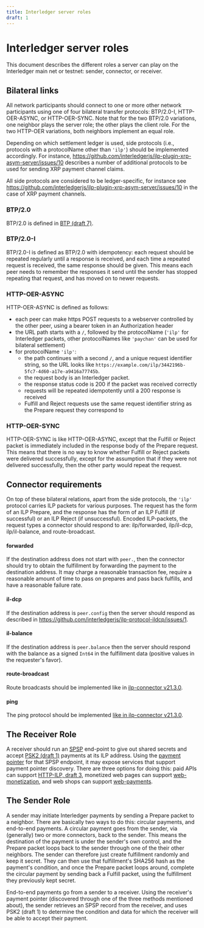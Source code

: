 ```yaml
---
title: Interledger server roles
draft: 1
---
```

# Interledger server roles

This document describes the different roles a server can play on the Interledger main net or testnet: sender, connector, or receiver.

## Bilateral links

All network participants should connect to one or more other network participants using one of four bilateral transfer protocols:
BTP/2.0-I, HTTP-OER-ASYNC, or HTTP-OER-SYNC. Note that for the two BTP/2.0 variations, one neighbor plays the server role; the other plays the client role.
For the two HTTP-OER variations, both neighbors implement an equal role.

Depending on which settlement ledger is used, side protocols (i.e., protocols with a protocolName other than `'ilp'`) should be implemented accordingly. For instance, https://github.com/interledgerjs/ilp-plugin-xrp-asym-server/issues/10 describes a number of additional protocols to be used for sending XRP payment channel claims.

All side protocols are considered to be ledger-specific, for instance see https://github.com/interledgerjs/ilp-plugin-xrp-asym-server/issues/10 in the case of XRP payment channels.

### BTP/2.0
BTP/2.0 is defined in [BTP (draft 7)](https://interledger.org/rfcs/0023-bilateral-transfer-protocol/draft-7.html).

### BTP/2.0-I
BTP/2.0-I is defined as BTP/2.0 with idempotency: each request should be repeated regularly until a response is received, and each time a repeated request is received, the same response should be given. This means each peer needs to remember the responses it send until the sender has stopped repeating that request, and has moved on to newer requests.

### HTTP-OER-ASYNC
HTTP-OER-ASYNC is defined as follows:
* each peer can make https POST requests to a webserver controlled by the other peer, using a bearer token in an Authorization header
* the URL path starts with a `/`, followed by the protocolName (`'ilp'` for Interledger packets, other protocolNames like `'paychan'` can be used for bilateral settlement)
* for protocolName `'ilp'`:
  * the path continues with a second `/`, and a unique request identifier string, so the URL looks like `https://example.com/ilp/3442196b-5fc7-4d60-a17e-a9416a77745b`.
  * the request body is an Interledger packet.
  * the response status code is 200 if the packet was received correctly
  * requests will be repeated idempotently until a 200 response is received
  * Fulfill and Reject requests use the same request identifier string as the Prepare request they correspond to

### HTTP-OER-SYNC
HTTP-OER-SYNC is like HTTP-OER-ASYNC, except that the Fulfill or Reject packet is immediately included in the response body of the Prepare request.
This means that there is no way to know whether Fulfill or Reject packets were delivered successfully, except for the assumption that if they were
not delivered successfully, then the other party would repeat the request.

## Connector requirements
On top of these bilateral relations, apart from the side protocols, the `'ilp'` protocol carries ILP packets for various purposes.
The request has the form of an ILP Prepare, and the response has the form of an ILP Fulfill (if successful) or an ILP Reject (if unsuccessful).
Encoded ILP-packets, the request types a connector should respond to are: ilp/forwarded, ilp/il-dcp, ilp/il-balance, and route-broadcast.

#### forwarded
If the destination address does not start with `peer.`, then the connector should try to obtain the fulfillment by forwarding the payment to the destination address. It may charge a reasonable transaction fee, require a reasonable amount of time to pass on prepares and pass back fulfills, and have a reasonable failure rate.

#### il-dcp
If the destination address is `peer.config` then the server should respond as described in https://github.com/interledgerjs/ilp-protocol-ildcp/issues/1.

#### il-balance
If the destination address is `peer.balance` then the server should respond with the balance as a signed `Int64` in the fulfillment data (positive values in the requester's favor).

#### route-broadcast
Route broadcasts should be implemented like in [ilp-connector v21.3.0](https://github.com/interledgerjs/ilp-connector/releases/tag/v21.3.0).

#### ping
The ping protocol should be implemented [like in ilp-connector v21.3.0](https://github.com/interledgerjs/ilp-connector/blob/v21.3.0/src/controllers/echo.ts).

## The Receiver Role

A receiver should run an [SPSP](https://github.com/interledger/rfcs/blob/5641d91e806a8c3e27d97b91c76cacd13a87444b/0009-simple-payment-setup-protocol/0009-simple-payment-setup-protocol.md) end-point to give out shared secrets and accept [PSK2 (draft 1)](https://interledger.org/rfcs/0025-pre-shared-key-2/draft-1.html) payments at its ILP address. Using the [payment pointer](https://github.com/interledger/rfcs/blob/e949d28c19936e379e8fb5e6579b070ac66c018a/0000-payment-pointers/0000-payment-pointers.md) for that SPSP endpoint, it may expose services that support payment pointer discovery. There are three options for doing this: paid APIs can support [HTTP-ILP, draft 3](https://interledger.org/rfcs/0014-http-ilp/draft-3.html), monetized web pages can support [web-monetization](), and web shops can support [web-payments]().

## The Sender Role

A sender may initiate Interledger payments by sending a Prepare packet to a neighbor. There are basically two ways to do this: circular payments, and end-to-end payments. A circular payment goes from the sender, via (generally) two or more connectors, back to the sender. This means the destination of the payment is under the sender's own control, and the Prepare packet loops back to the sender through one of the their other neighbors. The sender can therefore just create fulfillment randomly and keep it secret. They can then use that fulfillment's SHA256 hash as the payment's condition, and once the Prepare packet loops around, complete the circular payment by sending back a Fulfill packet, using the fulfillment they previously kept secret.

End-to-end payments go from a sender to a receiver. Using the receiver's payment pointer (discovered through one of the three methods mentioned about), the sender retrieves an SPSP record from the receiver, and uses PSK2 (draft 1) to determine the condition and data for which the receiver will be able to accept their payment.
